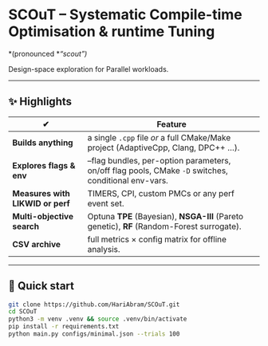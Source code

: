 # SCOuT – Systematic **C**ompile-time **O**ptimisation & runtime **T**uning
*(pronounced **“scout”)*  

Design-space exploration for Parallel workloads.

---

## ✨ Highlights

| ✔ | Feature |
|---|---------|
| **Builds anything**  |  a single `.cpp` file *or* a full CMake/Make project (AdaptiveCpp, Clang, DPC++ …).
| **Explores flags & env**  | –flag bundles, per-option parameters, on/off flag pools, CMake `-D` switches, conditional env-vars.
| **Measures with LIKWID or perf**  | TIMERS, CPI, custom PMCs or any perf event set.
| **Multi-objective search**  | Optuna **TPE** (Bayesian), **NSGA-III** (Pareto genetic), **RF** (Random-Forest surrogate).
| **CSV archive**  |  full metrics × config matrix for offline analysis.

---

## 🚀 Quick start

```bash
git clone https://github.com/HariAbram/SCOuT.git
cd SCOuT
python3 -m venv .venv && source .venv/bin/activate
pip install -r requirements.txt                
python main.py configs/minimal.json --trials 100
